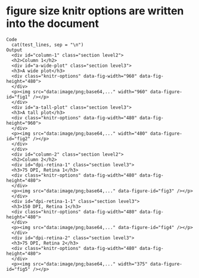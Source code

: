 # figure size knitr options are written into the document

    Code
      cat(test_lines, sep = "\n")
    Output
      <div id="column-1" class="section level2">
      <h2>Column 1</h2>
      <div id="a-wide-plot" class="section level3">
      <h3>A wide plot</h3>
      <div class="knitr-options" data-fig-width="960" data-fig-height="480">
      </div>
      <p><img src="data:image/png;base64,..." width="960" data-figure-id="fig1" /></p>
      </div>
      <div id="a-tall-plot" class="section level3">
      <h3>A tall plot</h3>
      <div class="knitr-options" data-fig-width="480" data-fig-height="960">
      </div>
      <p><img src="data:image/png;base64,..." width="480" data-figure-id="fig2" /></p>
      </div>
      </div>
      <div id="column-2" class="section level2">
      <h2>Column 2</h2>
      <div id="dpi-retina-1" class="section level3">
      <h3>75 DPI, Retina 1</h3>
      <div class="knitr-options" data-fig-width="480" data-fig-height="480">
      </div>
      <p><img src="data:image/png;base64,..." data-figure-id="fig3" /></p>
      </div>
      <div id="dpi-retina-1-1" class="section level3">
      <h3>150 DPI, Retina 1</h3>
      <div class="knitr-options" data-fig-width="480" data-fig-height="480">
      </div>
      <p><img src="data:image/png;base64,..." data-figure-id="fig4" /></p>
      </div>
      <div id="dpi-retina-2" class="section level3">
      <h3>75 DPI, Retina 2</h3>
      <div class="knitr-options" data-fig-width="480" data-fig-height="480">
      </div>
      <p><img src="data:image/png;base64,..." width="375" data-figure-id="fig5" /></p>

